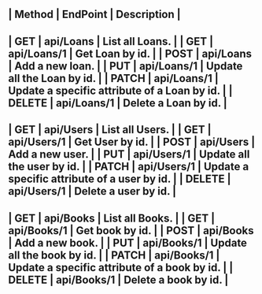 |      Method      |           EndPoint               |          Description                                   |
----------------------------------------------------------------------------------------------------------------
|      GET         |           api/Loans              |         List all Loans.                                |
|      GET         |           api/Loans/1            |			Get Loan by id.                                |
|      POST        |           api/Loans              |         Add a new loan.                                |
|      PUT         |           api/Loans/1            |         Update all the Loan by id.                     |
|      PATCH       |           api/Loans/1            |         Update a specific attribute of a Loan by id.   |
|      DELETE      |           api/Loans/1            |         Delete a Loan by id.                           |
----------------------------------------------------------------------------------------------------------------
|      GET         |           api/Users              |         List all Users.                                |
|      GET         |           api/Users/1            |			Get User by id.                                |
|      POST        |           api/Users              |         Add a new user.                                |
|      PUT         |           api/Users/1            |         Update all the user by id.                     |
|      PATCH       |           api/Users/1            |         Update a specific attribute of a user by id.   |
|      DELETE      |           api/Users/1            |         Delete a user by id.                           |
----------------------------------------------------------------------------------------------------------------
|      GET         |           api/Books              |         List all Books.                                |
|      GET         |           api/Books/1            |			Get book by id.                                |
|      POST        |           api/Books              |         Add a new book.                                |
|      PUT         |           api/Books/1            |         Update all the book by id.                     |
|      PATCH       |           api/Books/1            |         Update a specific attribute of a book by id.   |
|      DELETE      |           api/Books/1            |         Delete a book by id.                           |
----------------------------------------------------------------------------------------------------------------
